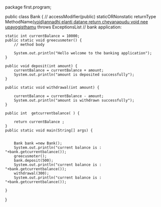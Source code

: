 package first.program;

public class Bank {
//	accessModifier(public) staticORNonstatic returnType MethodName[(void)annadhi elanti datane return cheyanapudu void nee upayogisthamu](Parameters) throws ExceptionsList
	// bank application:
	
	
	static int currentBalance = 10000;
	public static void greecusmoter() {
		// method body
		
		System.out.println("Hello welcome to the banking application");
	}
	
	public void deposit(int amount) {
		currentBalance = currentBalance + amount;
		System.out.println("amount is deposited successfully");
	}
	
	public static void withdrawal(int amount) {
		
		currentBalance = currentBalance - amount;
		System.out.println("amount is withdrawn successfully");
	}
	
	public int  getcurrentbalance( ) {
		
		return currentBalance ;
	}
	public static void main(String[] args) {
		
		
		Bank bank =new Bank();
		System.out.println("current balance is : "+bank.getcurrentbalance());
		greecusmoter();
	    bank.deposit(500);
	    System.out.println("current balance is : "+bank.getcurrentbalance());
		withdrawal(300);
		System.out.println("current balance is : "+bank.getcurrentbalance()); 
		
	}
}
